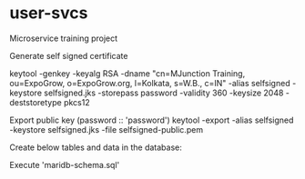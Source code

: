 # user-svcs
Microservice training project

Generate self signed certificate

keytool -genkey -keyalg RSA -dname "cn=MJunction Training, ou=ExpoGrow, o=ExpoGrow.org, l=Kolkata, s=W.B., c=IN" -alias selfsigned -keystore selfsigned.jks -storepass password -validity 360 -keysize 2048  -deststoretype pkcs12

Export public key (password :: 'password')
keytool -export -alias selfsigned -keystore selfsigned.jks -file selfsigned-public.pem


Create below tables and data in the database:

Execute 'maridb-schema.sql'





